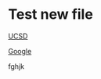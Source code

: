 # Test new file

[UCSD](https://ucsd.edu/)


[Google](https://www.google.com/)            

fghjk    